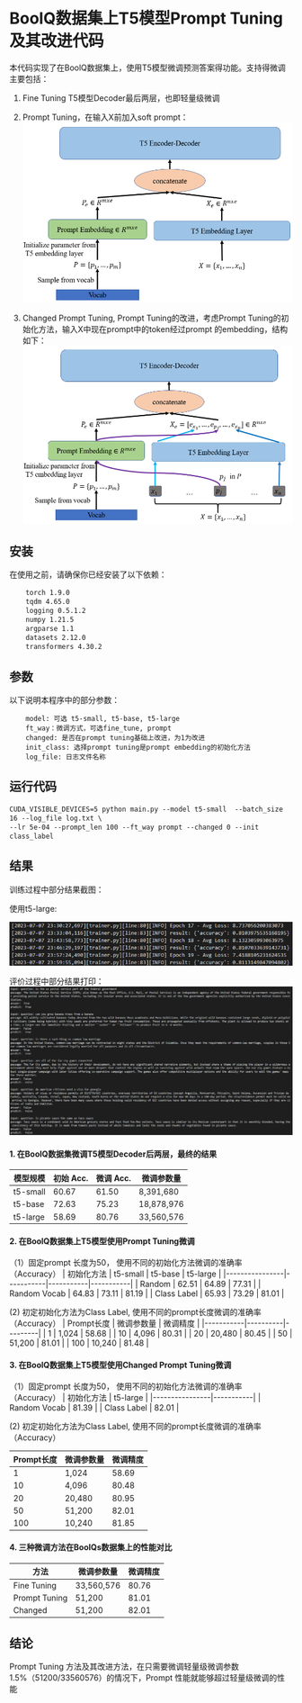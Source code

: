 # BoolQ数据集上T5模型Prompt Tuning及其改进代码

本代码实现了在BoolQ数据集上，使用T5模型微调预测答案得功能。支持得微调主要包括：

1. Fine Tuning T5模型Decoder最后两层，也即轻量级微调

2. Prompt Tuning，在输入X前加入soft prompt：
![1](./image/prompt-tuning.png)


3. Changed Prompt Tuning, Prompt Tuning的改进，考虑Prompt Tuning的初始化方法，输入X中现在prompt中的token经过prompt 的embedding，结构如下：
![2](./image/changed-prompt-tuning.png)

## 安装

在使用之前，请确保你已经安装了以下依赖：

```
    torch 1.9.0
    tqdm 4.65.0
    logging 0.5.1.2
    numpy 1.21.5
    argparse 1.1
    datasets 2.12.0
    transformers 4.30.2
```

## 参数

以下说明本程序中的部分参数：
```
    model: 可选 t5-small, t5-base, t5-large
    ft_way：微调方式，可选fine_tune, prompt
    changed: 是否在prompt tuning基础上改进，为1为改进
    init_class: 选择prompt tuning是prompt embedding的初始化方法
    log_file: 日志文件名称
```

## 运行代码

```
CUDA_VISIBLE_DEVICES=5 python main.py --model t5-small  --batch_size 16 --log_file log.txt \
--lr 5e-04 --prompt_len 100 --ft_way prompt --changed 0 --init class_label
```


## 结果

训练过程中部分结果截图：

使用t5-large:

![4](./image/result1.png)


评价过程中部分结果打印：
![5](./image/result2.png)


#### 1. 在BoolQ数据集微调T5模型Decoder后两层，最终的结果

| 模型规模   | 初始 Acc. | 微调 Acc. | 微调参数量 |
|-----------|---------|---------|-----------|
| t5-small  | 60.67   | 61.50   | 8,391,680 |
| t5-base   | 72.63   | 75.23   | 18,878,976 |
| t5-large  | 58.69   | 80.76   | 33,560,576 |


#### 2. 在BoolQ数据集上T5模型使用Prompt Tuning微调
（1）固定prompt 长度为50， 使用不同的初始化方法微调的准确率（Accuracy）
| 初始化方法     | t5-small  | t5-base   | t5-large  |
|----------------|-----------|-----------|-----------|
| Random         | 62.51     | 64.89     | 77.31     |
| Random Vocab   | 64.83     | 73.11     | 81.19     |
| Class Label    | 65.93     | 73.29     | 81.01     |


(2) 初定初始化方法为Class Label, 使用不同的prompt长度微调的准确率（Accuracy）
| Prompt长度 | 微调参数量 | 微调精度 |
|-----------|----------|---------|
| 1         | 1,024    | 58.68   |
| 10        | 4,096    | 80.31   |
| 20        | 20,480   | 80.45   |
| 50        | 51,200   | 81.01   |
| 100       | 10,240   | 81.48   |


#### 3. 在BoolQ数据集上T5模型使用Changed Prompt Tuning微调
（1）固定prompt 长度为50， 使用不同的初始化方法微调的准确率（Accuracy）
| 初始化方法     | t5-large  |
|----------------|-----------|
| Random Vocab   | 81.39     |
| Class Label    | 82.01     |

(2) 初定初始化方法为Class Label, 使用不同的prompt长度微调的准确率（Accuracy）

| Prompt长度 | 微调参数量 | 微调精度 |
|-----------|----------|---------|
| 1         | 1,024    | 58.69   |
| 10        | 4,096    | 80.48   |
| 20        | 20,480   | 80.95   |
| 50        | 51,200   | 82.01   |
| 100       | 10,240   | 81.85   |

#### 4. 三种微调方法在BoolQs数据集上的性能对比
| 方法          | 微调参数量 | 微调精度 |
|--------------|----------|---------|
| Fine Tuning  | 33,560,576 | 80.76   |
| Prompt Tuning | 51,200   | 81.01   |
| Changed      | 51,200   | 82.01   |

## 结论
Prompt Tuning 方法及其改进方法，在只需要微调轻量级微调参数 1.5%（51200/33560576）的情况下，Prompt 性能就能够超过轻量级微调的性能